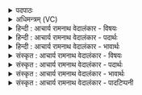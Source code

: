 <details><summary>पदपाठः</summary>

त्वे꣡इति꣢। वि꣡श्वे꣢꣯। स꣣जो꣡ष꣢सः। स꣣। जो꣡ष꣢꣯सः। दे꣣वा꣡सः꣢। पी꣡ति꣢म्। आ꣣शत। म꣡दे꣢꣯षु। स꣣र्व꣢धाः। स꣣र्व। धाः꣢। अ꣣सि। १०९५।
</details>

<details><summary>अधिमन्त्रम् (VC)</summary>

- पवमानः सोमः
- असितः काश्यपो देवलो वा
- गायत्री
- षड्जः
</details>

<details><summary>हिन्दी : आचार्य रामनाथ वेदालंकार - विषयः</summary>

अगले मन्त्र में फिर उसी विषय को कहा गया है।
</details>

<details><summary>हिन्दी : आचार्य रामनाथ वेदालंकार - पदार्थः</summary>

पदार्थान्वयभाषाः -  हे सोम अर्थात् ज्ञानरसागार आचार्य ! (विश्वे) सब (सजोषसः) परस्पर समान प्रीतिवाले (देवासः) दिव्यगुणयुक्त ब्रह्मचारी शिष्य (त्वे) आपसे (प्रतिम्) ज्ञानरस के पान को (आशत) प्राप्त करते हैं। आप (मदेषु) ज्ञानजनित आनन्दों में (सर्वधाः) सब शिष्यों को धारण करनेवाले (असि) होते हो ॥३॥
</details>

<details><summary>हिन्दी : आचार्य रामनाथ वेदालंकार - भावार्थः</summary>

भावार्थभाषाः -  जो शिष्य तपस्वी,ज्ञानानुरागी,गुरुओं का सत्कार करनेवाले और अहिंसा,सत्य,अस्तेय आदि दिव्य गुणों से युक्त होते हैं,वे ही आचार्य के पास से ज्ञान ग्रहण करने के अधिकारी और उसके प्रीतिपात्र बनते हैं ॥३॥
</details>

<details><summary>संस्कृत : आचार्य रामनाथ वेदालंकार - विषयः</summary>

अथ पुनरपि स एव विषय उच्यते।
</details>

<details><summary>संस्कृत : आचार्य रामनाथ वेदालंकार - पदार्थः</summary>

पदार्थान्वयभाषाः -  हे सोम ज्ञानरसागार आचार्य ! (विश्वे) सर्वे (सजोषसः) सप्रीतयः (देवासः) दिव्यगुणयुक्ता ब्रह्मचारिणः शिष्याः (त्वे) त्वत्तः (पीतिम्) ज्ञानरसपानम् (आशत) प्राप्नुवन्ति। त्वम् (मदेषु) ज्ञानजनितेषु आनन्देषु (सर्वधाः) सर्वेषां शिष्याणां धारकः (असि) भवसि ॥३॥
</details>

<details><summary>संस्कृत : आचार्य रामनाथ वेदालंकार - भावार्थः</summary>

भावार्थभाषाः -  ये शिष्यास्तपस्विनो ज्ञानानुरागिणो गुरूणां सत्कर्तारोऽहिंसासत्यास्तेयादि-दिव्यगुणयुक्ताश्च भवन्ति त एवाचार्यसकाशाज्ज्ञानग्रहणाधिकारिण-स्तत्प्रीतिपात्राणि च जायन्ते ॥३॥
</details>

<details><summary>संस्कृत : आचार्य रामनाथ वेदालंकार - पादटिप्पनी</summary>

टिप्पणी:   १. ऋ० ९।१८।३,‘त्वे’ इत्यत्र ‘तव॒’ इति पाठः।
</details>